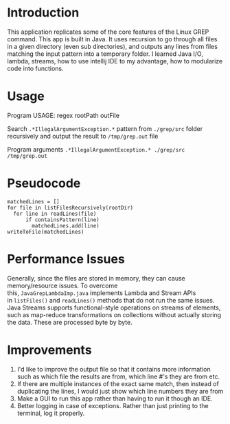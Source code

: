 # Introduction
This application replicates some of the core features of the Linux GREP command. This app is built in Java. It uses recursion to go
through all files in a given directory (even sub directories), and outputs any lines from files matching the input pattern into a temporary folder. I learned Java I/O, lambda, streams, how to use intellij IDE to my advantage, how to modularize code into functions.

# Usage

Program USAGE: regex rootPath outFile

Search `.*IllegalArgumentException.*` pattern from `./grep/src` folder recursively and output the result to `/tmp/grep.out` file

Program arguments `.*IllegalArgumentException.* ./grep/src /tmp/grep.out`

# Pseudocode
```
matchedLines = []
for file in listFilesRecursively(rootDir)
  for line in readLines(file)
      if containsPattern(line)
        matchedLines.add(line)
writeToFile(matchedLines)
```

# Performance Issues
Generally, since the files are stored in memory, they can cause memory/resource issues.
To overcome this, `JavaGrepLambdaImp.java` implements Lambda and Stream APIs in `listFiles()` and `readLines()` methods 
that do not run the same issues. Java Streams supports functional-style operations on streams of elements, such as map-reduce 
transformations on collections without actually storing the data. These are processed byte by byte.

# Improvements
1. I'd like to improve the output file so that it contains more information such as which file the results are from, which line #'s
they are from etc.
2. If there are multiple instances of the exact same match, then instead of duplicating the lines, I would just show which line numbers
they are from
3. Make a GUI to run this app rather than having to run it though an IDE.
4. Better logging in case of exceptions. Rather than just printing to the terminal, log it properly.
